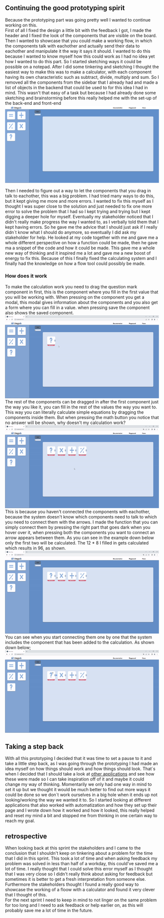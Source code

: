 ## Continuing the good prototyping spirit
Because the prototyping part was going pretty well I wanted to continue working on this. <br>
First of all I fixed the design a little bit with the feedback I got, I made the header and I fixed the look of the components that are visible on the board.<br> Then I wanted to showcase that you could make a working flow, in which the components talk with eachother and actually send their data to eachother and manipulate it the way it says it should. I wanted to do this because I wanted to know myself how this could work as I had no idea yet how I wanted to do this part. So I started sketching ways it could be possible on a notepad. After I did some tinkering and sketching I thought the easiest way to make this was to make a calculator, with each component having its own characteristic such as subtract, divide, multiply and sum. So I removed all the components from the sidebar that I already had and made a list of objects in the backend that could be used to for this idea I had in mind. This wasn't that easy of a task but because I had already done some sketching and brainstorming before this really helped me with the set-up of the back-end and front-end
![image](uploads/587669c9d0cb45b8c3d8080b975fd728/image.png)

Then I needed to figure out a way to let the components that you drag in talk to eachother, this was a big problem. I had tried many ways to do this, but it kept giving me more and more errors. I wanted to fix this myself as I thought I was super close to the solution and just needed to fix one more error to solve the problem that I had so I kept trying and trying but I kept digging a deeper hole for myself. Eventually my stakeholder noticed that I didn't really make progress the way I wanted to, as I verbally told them that I kept having errors. So he gave me the advice that I should just ask if I really didn´t know what I should do anymore, so eventually I did ask my stakeholder for help. He looked at my code together with me and gave me a whole different perspective on how a function could be made, then he gave ma a snippet of the code and how it could be made. This gave me a whole new way of thinking and it inspired me a lot and gave me a new boost of energy to fix this. Because of this I finally fixed the calculating system and I finally had the knowledge on how a flow tool could possibly be made. 

### How does it work
To make the calculation work you need to drag the question mark component in first, this is the component where you fill in the first value that you will be working with. When pressing on the component you get a modal, this modal gives information about the components and you also get a form where you can fill in a value. when pressing save the component also shows the saved component.
<br>
![ezgif.com-gif-maker__3_](uploads/47ff8711f68f3c11065bf91d42850b6d/ezgif.com-gif-maker__3_.gif)
<br>
The rest of the components can be dragged in after the first component just the way you like it, you can fill in the rest of the values the way you want to. This way you can literally calculate simple equations by dragging the components inside them. But when pressing the math button you notice that no answer will be shown, why doesn't my calculation work?
![ezgif.com-gif-maker__4_](uploads/b91173e6cd7bef2c9a0319ec0e67a06c/ezgif.com-gif-maker__4_.gif)
<br>
This is because you haven't connected the components with eachother, because the system doesn't know which components need to talk to which you need to connect them with the arrows. I made the function that you can simply connect them by pressing the right part that goes dark when you hover over it, when pressing both the components you want to connect an arrow appears between them. As you can see in the example down below only the first two will be calculated. The 12 * 8 I filled in gets calculated which results in 96, as shown.
![ezgif.com-gif-maker__5_](uploads/0c6b75320d5f86569af6f83fa0fbb1bd/ezgif.com-gif-maker__5_.gif)
<br>
You can see when you start connecting them one by one that the system includes the component that has been added to the calculation. As shown down below;
<br>
![ezgif.com-gif-maker__6_](uploads/4549b7191dfd5328dbedbb11afbef996/ezgif.com-gif-maker__6_.gif)

## Taking a step back
With all this prototyping I decided that it was time to set a pause to it and take a little step back, as I was going through the prototyping I had made an idea myself on how things should work and how things should look. That´s when I decided that I should take a look at [other applications](uploads/f413ef0552cb01bc523d6c35b1d0e4ae/Taking_a_step_back.docx) and see how these were made so I can take inspiration off of it and maybe it could change my way of thinking. Momentarily we only had one way in mind to set it up but we thought it would be much better to find out more ways it could be done so we don´t work ourselves in a big hole when it ends up not looking/working the way we wanted it to. So I started looking at different applications that also worked with automatization and how they set up their page and I wrote down how it worked and how it looked, this really helped and reset my mind a bit and stopped me from thinking in one certain way to reach my goal. 

## retrospective
When looking back at this sprint the stakeholders and I came to the conclusion that I shouldn't keep on tinkering about a problem for the time that I did in this sprint. This took a lot of time and when asking feedback my problem was solved in less than half of a workday, this could've saved me a lot of time. I really thought that I could solve this error myself as I thought that I was very close so I didn't really think about asking for feedback but sometimes it is better to get a fresh interpretation from someone else. Furthermore the stakeholders thought I found a really good way to showcase the working of a floow with a calculator and found it very clever that I thought of this. <br>
For the next sprint I need to keep in mind to not linger on the same problem for too long and I need to ask feedback or help earlier on, as this will probably save me a lot of time in the future.